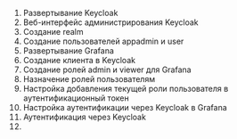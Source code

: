 1. Развертывание Keycloak
2. Веб-интерфейс администрирования Keycloak
3. Создание realm
4. Создание пользователей appadmin и user
5. Развертывание Grafana
6. Создание клиента в Keycloak
7. Создание ролей admin и viewer для Grafana
8. Назначение ролей пользователям
9. Настройка добавления текущей роли пользователя в аутентификационный токен
10. Настройка аутентификации через Keycloak в Grafana
11. Аутентификация через Keycloak
12. 
